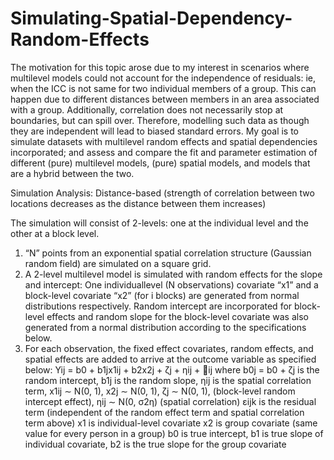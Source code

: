 # Simulating-Spatial-Dependency-Random-Effects

The motivation for this topic arose due to my interest in scenarios where multilevel models could not account
for the independence of residuals: ie, when the ICC is not same for two individual members of a group. This
can happen due to different distances between members in an area associated with a group. Additionally,
correlation does not necessarily stop at boundaries, but can spill over. Therefore, modelling such data as
though they are independent will lead to biased standard errors.
My goal is to simulate datasets with multilevel random effects and spatial dependencies incorporated; and
assess and compare the fit and parameter estimation of different (pure) multilevel models, (pure) spatial
models, and models that are a hybrid between the two.


Simulation Analysis: Distance-based (strength of correlation between two locations decreases as the distance between them
increases)

The simulation will consist of 2-levels: one at the individual level and the other at a block level.
1) “N” points from an exponential spatial correlation structure (Gaussian random field) are simulated on
a square grid.
2) A 2-level multilevel model is simulated with random effects for the slope and intercept: One individuallevel (N observations) covariate “x1” and a block-level covariate “x2” (for i blocks) are generated from
normal distributions respectively. Random intercept are incorporated for block-level effects and random
slope for the block-level covariate was also generated from a normal distribution according to the
specifications below.
3) For each observation, the fixed effect covariates, random effects, and spatial effects are added to arrive
at the outcome variable as specified below:
Yij = b0 + b1jx1ij + b2x2j + ζj + ηij + ij
where b0j = b0 + ζj is the random intercept, b1j is the random slope, ηij is the spatial correlation term,
x1ij ∼ N(0, 1), x2j ∼ N(0, 1), ζj ∼ N(0, 1), (block-level random intercept effect), ηij ∼ N(0, σ2η) (spatial
correlation)
εijk is the residual term (independent of the random effect term and spatial correlation term above)
x1 is individual-level covariate x2 is group covariate (same value for every person in a group) b0 is true
intercept, b1 is true slope of individual covariate, b2 is the true slope for the group covariate 



